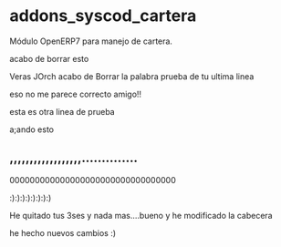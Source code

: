 addons_syscod_cartera
=====================


Módulo OpenERP7 para manejo de cartera.

acabo de borrar esto


Veras JOrch acabo de Borrar la palabra prueba de tu ultima linea

eso no me parece correcto amigo!!






esta es otra linea de prueba


a;ando esto


,,,,,,,,,,,,,,,,,,..............
---------------------------------
000000000000000000000000000000000


:):):):):):):):)


He quitado tus 3ses y nada mas....bueno y he modificado la cabecera

he hecho nuevos cambios :)



